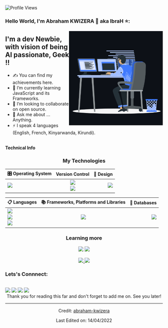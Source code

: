 ![Profile Views](https://komarev.com/ghpvc/?username=abraham-kwizera&style=flat-square)
### Hello World, I'm Abraham KWIZERA 👋 aka IbraH ⭐:
<img align="right" alt="GIF" src="https://github.com/abraham-kwizera/abraham-kwizera/blob/main/animation/animation-hero.gif?raw=true" height="300"/>

## I'm a dev Newbie, with vision of being AI passionate, Geek !!
- ✍ You can find my achievements here.
- 🌱 I’m currently learning JavaScript and its Frameworks.
- 👯 I’m looking to collaborate on open source.
- 💬 Ask me about ... Anything.
- ⚡  I speak 4 languages (English, French, Kinyarwanda, Kirundi).


</br>

  <summary><b>Technical Info</b></summary>

<div align="center">
<h3>My Technologies</h3> 

| 🎛️ Operating System     | Version Control | 🎨 Design |
| ------------- |:-------------:| -----:|
| <img src="https://img.shields.io/badge/Ubuntu-E95420?style=for-the-badge&logo=ubuntu&logoColor=white" target="_blank"> |  <img src="https://img.shields.io/badge/github-%23121011.svg?style=for-the-badge&logo=github&logoColor=white" target="_blank"><br> <img src="https://img.shields.io/badge/git-%23F05033.svg?style=for-the-badge&logo=git&logoColor=white" target="_blank"> | <img src="https://img.shields.io/badge/figma-%23F24E1E.svg?style=for-the-badge&logo=figma&logoColor=white" target="_blank"> |
  
| 📋 Languages | 📚 Frameworks, Platforms and Libraries | 💾 Databases  |
| ------------- |:-------------:| -----:|
| <img src="https://img.shields.io/badge/html5-%23E34F26.svg?style=for-the-badge&logo=html5&logoColor=white" target="_blank"><br><img src="https://img.shields.io/badge/css3-%231572B6.svg?style=for-the-badge&logo=css3&logoColor=white" target="_blank"><br><img src="https://img.shields.io/badge/javascript-%23323330.svg?style=for-the-badge&logo=javascript&logoColor=%23F7DF1E" target="_blank">     | <img src="https://img.shields.io/badge/node.js-6DA55F?style=for-the-badge&logo=node.js&logoColor=white" target="_blank"> | <img src="https://img.shields.io/badge/MongoDB-%234ea94b.svg?style=for-the-badge&logo=mongodb&logoColor=white" target="_blank">|  
  
</div>

<div align="center">
<h3>Learning more</h3>
<img src="https://img.shields.io/badge/react-%2320232a.svg?style=for-the-badge&logo=react&logoColor=%2361DAFB" target="_blank">
<img src="https://img.shields.io/badge/postgres-%23316192.svg?style=for-the-badge&logo=postgresql&logoColor=white" target="_blank">
</div>

<br>

<div align="center">
<a href="https://github.com/abraham-kwizera">
<img  height="180em"  src="https://github-readme-stats.vercel.app/api?username=abraham-kwizera&show_icons=true&theme=default&include_all_commits=true&count_private=true"/>
<img height="180em" src="https://github-readme-stats.vercel.app/api/top-langs/?username=abraham-kwizera&layout=compact&langs_count=7&theme=default"/>
</a>
</div>

### Lets's Connnect: 
<br>
<a href="https://www.linkedin.com/in/abraham-kwizera/" target="_blank"><img  src="https://img.shields.io/badge/linkedin-%230077B5.svg?style=for-the-badge&logo=linkedin&logoColor=white"  target="_blank"></a>
<a href="https://www.instagram.com/kwizera_abraham/" target="_blank"><img src="https://img.shields.io/badge/Instagram-%23E4405F.svg?style=for-the-badge&logo=Instagram&logoColor=white"  target="_blank"></a>
<a href="https://twitter.com/abraham_kwizera" target="_blank"><img src="https://img.shields.io/badge/twitter-%231DA1F2.svg?style=for-the-badge&logo=Twitter&logoColor=white"  target="_blank"></a>
<a href="https://www.facebook.com/people/Abraham-Kwizera/100010696840030/" target="_blank"><img src="https://img.shields.io/badge/Facebook-%231877F2.svg?style=for-the-badge&logo=Facebook&logoColor=white"  target="_blank"></a>

<div align="center">
  <b></b>Thank you for reading this far and don't forget to add me on. See you later!
<div>
  
  ------ 
  Credit: [abraham-kwizera](https://github.com/abraham-kwizera) 
  
  Last Edited on: 14/04/2022
